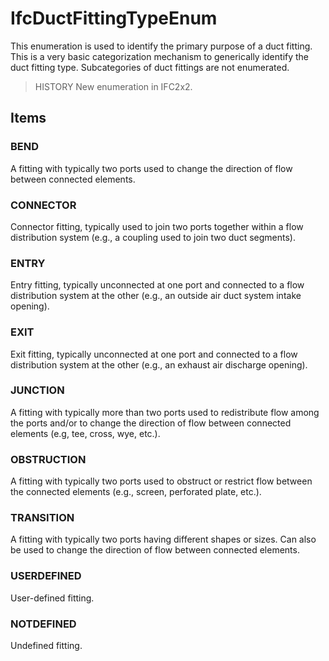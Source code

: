 # IfcDuctFittingTypeEnum

This enumeration is used to identify the primary purpose of a duct fitting. This is a very basic categorization mechanism to generically identify the duct fitting type. Subcategories of duct fittings are not enumerated.<!-- end of definition -->

> HISTORY  New enumeration in IFC2x2.

## Items

### BEND
A fitting with typically two ports used to change the direction of flow between connected elements.

### CONNECTOR
Connector fitting, typically used to join two ports together within a flow distribution system (e.g., a coupling used to join two duct segments).

### ENTRY
Entry fitting, typically unconnected at one port and connected to a flow distribution system at the other (e.g., an outside air duct system intake opening).

### EXIT
Exit fitting, typically unconnected at one port and connected to a flow distribution system at the other (e.g., an exhaust air discharge opening).

### JUNCTION
A fitting with typically more than two ports used to redistribute flow among the ports and/or to change the direction of flow between connected elements (e.g, tee, cross, wye, etc.).

### OBSTRUCTION
A fitting with typically two ports used to obstruct or restrict flow between the connected elements (e.g., screen, perforated plate, etc.).

### TRANSITION
A fitting with typically two ports having different shapes or sizes. Can also be used to change the direction of flow between connected elements.

### USERDEFINED
User-defined fitting.

### NOTDEFINED
Undefined fitting.
